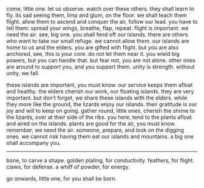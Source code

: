come, little one. let us observe.  watch over these others. they shall learn to fly. its sad seeing them, limp and glum, on the floor.
we shall teach them flight. allow them to ascend and conquer the air, follow our lead. you have to tell them: spread your wings, breathe, flap, repeat. flight is important. we need the air. 
see, big one. you shall fend off our islands. there are others who want to take our small refuge. we cannot allow them. our islands are home to us and the elders. 
you are gifted with flight. but you are also anchored, see, this is your core. do not let them near it. you wield big powers, but you can handle that. 
but fear not, you are not alone. other ones are around to support you, and you support them. unity is strength. without unity, we fall.

these islands are important, you must know. our service keeps them afloat and healthy. the elders cherish our work, our floating islands. they are very important. but don’t forget, we share these islands with the elders. while they more like the ground, the lizards enjoy our islands. their gratitude is our joy and will to keep on going.
gather round, little ones, cherish the shrine to the lizards, over at their side of the ribs. you here, tend to the plants afloat and aired on the islands. plants are good for the air, you must know. remember, we need the air. someone, prepare, and look on the digging ones. we cannot risk having them eat our islands and mountains. a big one shall accompany you. 

*** 

bone, to carve a shape.
golden plating, for conductivity. 
feathers, for flight. 
claws, for defense. 
a whiff of powder, for energy. 

go onwards, little one, for you shall be born.

